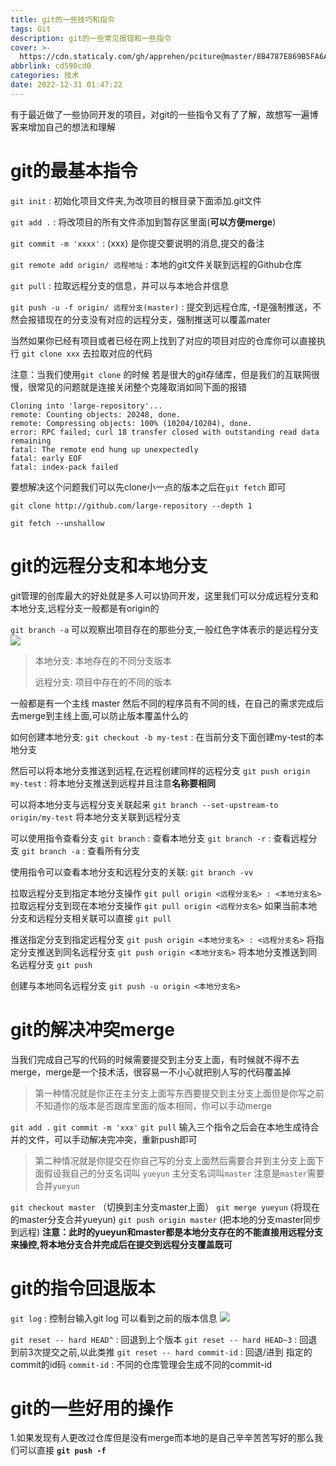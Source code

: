 ```yaml
---
title: git的一些技巧和指令
tags: Git
description: git的一些常见报错和一些指令
cover: >-
  https://cdn.staticaly.com/gh/apprehen/pciture@master/8B4787E869B5FA6AB1FCBC196D389E7A.68cbv0l1m1s0.webp
abbrlink: cd590cd0
categories: 技术
date: 2022-12-31 01:47:22
---
```


有于最近做了一些协同开发的项目，对git的一些指令又有了了解，故想写一遍博客来增加自己的想法和理解

# git的最基本指令

`git init` : 初始化项目文件夹,为改项目的根目录下面添加.git文件

`git add .` : 将改项目的所有文件添加到暂存区里面(**可以方便merge**)

`git commit -m 'xxxx'` : (xxx) 是你提交要说明的消息,提交的备注

`git remote add origin/ 远程地址` : 本地的git文件关联到远程的Github仓库

`git pull` : 拉取远程分支的信息，并可以与本地合并信息

`git push -u -f origin/ 远程分支(master)` : 提交到远程仓库, -f是强制推送，不然会报错现在的分支没有对应的远程分支，强制推送可以覆盖mater

当然如果你已经有项目或者已经在网上找到了对应的项目对应的仓库你可以直接执行 `git clone xxx` 去拉取对应的代码 

注意：当我们使用`git clone` 的时候 若是很大的git存储库，但是我们的互联网很慢，很常见的问题就是连接关闭整个克隆取消如同下面的报错

```
Cloning into 'large-repository'...
remote: Counting objects: 20248, done.
remote: Compressing objects: 100% (10204/10204), done.
error: RPC failed; curl 18 transfer closed with outstanding read data remaining 
fatal: The remote end hung up unexpectedly
fatal: early EOF
fatal: index-pack failed
```

要想解决这个问题我们可以先clone小一点的版本之后在`git fetch` 即可

`git clone http://github.com/large-repository --depth 1`

`git fetch --unshallow`

# git的远程分支和本地分支

git管理的创库最大的好处就是多人可以协同开发，这里我们可以分成远程分支和本地分支,远程分支一般都是有origin的

`git branch -a` 可以观察出项目存在的那些分支,一般红色字体表示的是远程分支![](https://cdn.staticaly.com/gh/apprehen/pciture@master/image.4kx02oilql40.webp)

> 本地分支: 本地存在的不同分支版本
>
> 远程分支: 项目中存在的不同的版本

一般都是有一个主线 master 然后不同的程序员有不同的线，在自己的需求完成后去merge到主线上面,可以防止版本覆盖什么的

如何创建本地分支:
`git checkout -b my-test` : 在当前分支下面创建my-test的本地分支

然后可以将本地分支推送到远程,在远程创建同样的远程分支
`git push origin my-test` : 将本地分支推送到远程并且注意**名称要相同**

可以将本地分支与远程分支关联起来
`git branch --set-upstream-to origin/my-test` 将本地分支关联到远程分支

可以使用指令查看分支
`git branch` : 查看本地分支
`git branch -r` : 查看远程分支
`git branch -a` : 查看所有分支

使用指令可以查看本地分支和远程分支的关联:
`git branch -vv`

拉取远程分支到指定本地分支操作
`git pull origin <远程分支名> : <本地分支名>`
拉取远程分支到现在本地分支操作
`git pull origin <远程分支名>`
如果当前本地分支和远程分支相关联可以直接
`git pull`

推送指定分支到指定远程分支
`git push origin <本地分支名> : <远程分支名>`
将指定分支推送到同名远程分支
`git push origin <本地分支名>`
将本地分支推送到同名远程分支
`git push`

创建与本地同名远程分支
`git push -u origin <本地分支名>`

# git的解决冲突merge

当我们完成自己写的代码的时候需要提交到主分支上面，有时候就不得不去merge，merge是一个技术活，很容易一不小心就把别人写的代码覆盖掉

> 第一种情况就是你正在主分支上面写东西要提交到主分支上面但是你写之前不知道你的版本是否跟库里面的版本相同，你可以手动merge

`git add .`
`git commit -m 'xxx'`
`git pull`
输入三个指令之后会在本地生成待合并的文件，可以手动解决完冲突，重新push即可

> 第二种情况就是你提交在你自己写的分支上面然后需要合并到主分支上面下面假设我自己的分支名词叫 `yueyun` 主分支名词叫`master` 
> 注意是`master`需要合并`yueyun` 

`git checkout master` （切换到主分支master上面）
`git merge yueyun` (将现在的master分支合并yueyun)
`git push origin master` (把本地的分支master同步到远程)
**注意：此时的yueyun和master都是本地分支存在的不能直接用远程分支来操控,将本地分支合并完成后在提交到远程分支覆盖既可**

# git的指令回退版本

`git log` : 控制台输入git log 可以看到之前的版本信息
![](https://cdn.staticaly.com/gh/apprehen/pciture@master/image.4xb1l1aqh9m0.webp)

`git reset -- hard HEAD^` : 回退到上个版本
`git reset -- hard HEAD~3` : 回退到前3次提交之前,以此类推
`git reset -- hard commit-id` : 回退/进到 指定的commit的id码
`commit-id` : 不同的仓库管理会生成不同的commit-id

# git的一些好用的操作

1.如果发现有人更改过仓库但是没有merge而本地的是自己辛辛苦苦写好的那么我们可以直接
**`git push -f`**
